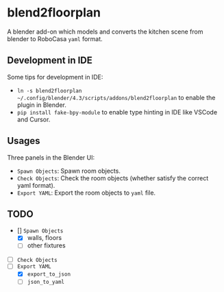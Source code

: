 # blend2floorplan

A blender add-on which models and converts the kitchen scene from blender to RoboCasa `yaml` format.

## Development in IDE

Some tips for development in IDE:

- `ln -s blend2floorplan ~/.config/blender/4.3/scripts/addons/blend2floorplan` to enable the plugin in Blender.
- `pip install fake-bpy-module` to enable type hinting in IDE like VSCode and Cursor.

## Usages

Three panels in the Blender UI:

- `Spawn Objects`: Spawn room objects.
- `Check Objects`: Check the room objects (whether satisfy the correct yaml format).
- `Export YAML`: Export the room objects to `yaml` file.

## TODO

- [] `Spawn Objects`
  - [x] walls, floors
  - [ ] other fixtures
- [ ] `Check Objects`
- [ ] `Export YAML`
  - [x] `export_to_json`
  - [ ] `json_to_yaml`
